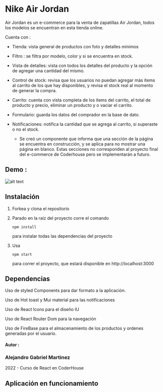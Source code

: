 # Nike Air Jordan

Air Jordan es un e-commerce para la venta de zapatillas Air Jordan, todos los modelos se encuentran en esta tienda online.

Cuenta con :

- Tienda: vista general de productos con foto y detalles mínimos
- Filtro : se filtra por modelo, color y si se encuentra en stock.
- Vista de detalles: vista con todos los detalles del producto y la opción de agregar una cantidad del mismo.
- Control de stock: revisa que los usuarios no puedan agregar más ítems al carrito de los que hay disponibles, y revisa el stock real al momento de generar la compra.
- Carrito: cuenta con vista completa de los ítems del carrito, el total de producto y precio, eliminar un producto y o vaciar el carrito.
- Formulario: guarda los datos del comprador en la base de dato.
- Notificaciones: notifica la cantidad que se agrega al carrito, si superaste o no el stock.

  - Se creó un componente que informa que una sección de la página se encuentra en construcción, y se aplica para no mostrar una página en blanco. Estas secciones no corresponden al proyecto final del e-commerce de Coderhouse pero se implementarán a futuro.
  
## Demo :

![alt text](https://github.com/alegm-dev/nikejordan/blob/main/src/Assets/gif/demo.gif?raw=true "video demostración")


## Instalación

1. Forkea y clona el repositorio

2. Parado en la raíz del proyecto corre el comando

   ```
   npm install
   ```

   para instalar todas las dependencias del proyecto

3. Usa

   ```
   npm start
   ```

   para correr el proyecto, que estará disponible en http://localhost:3000

## Dependencias

Uso de styled Components para dar formato a la aplicación.

Uso de Hot toast y Mui material para las notificaciones

Uso de React Icons para el diseño IU

Uso de React Router Dom para la navegación

Uso de FireBase para el almacenamiento de los productos y ordenes generadas por el usuario.



#### Autor : 
### Alejandro Gabriel Martinez


 2022 - Curso de React en CoderHouse
 
## Aplicación en funcionamiento
